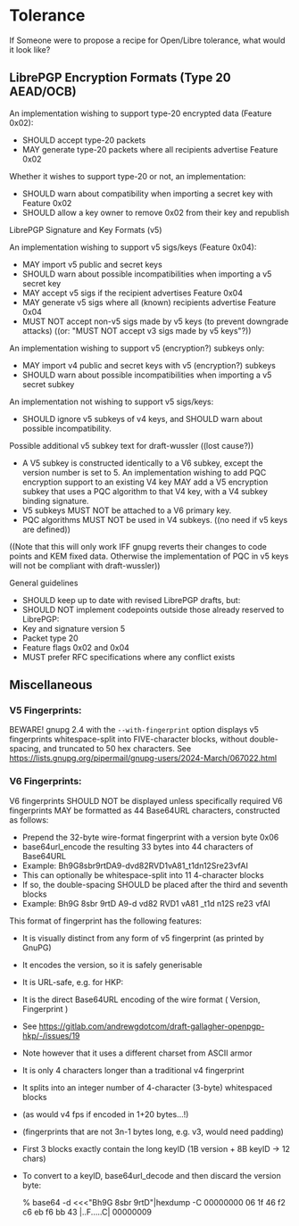 # Tolerance

If Someone were to propose a recipe for Open/Libre tolerance, what would it look like?

## LibrePGP Encryption Formats (Type 20 AEAD/OCB)

An implementation wishing to support type-20 encrypted data (Feature 0x02):

*    SHOULD accept type-20 packets
*    MAY generate type-20 packets where all recipients advertise Feature 0x02

Whether it wishes to support type-20 or not, an implementation:
*    SHOULD warn about compatibility when importing a secret key with Feature 0x02
*    SHOULD allow a key owner to remove 0x02 from their key and republish

LibrePGP Signature and Key Formats (v5)

An implementation wishing to support v5 sigs/keys (Feature 0x04):

*    MAY import v5 public and secret keys
*    SHOULD warn about possible incompatibilities when importing a v5 secret key
*    MAY accept v5 sigs if the recipient advertises Feature 0x04
*    MAY generate v5 sigs where all (known) recipients advertise Feature 0x04
*    MUST NOT accept non-v5 sigs made by v5 keys (to prevent downgrade attacks) ((or: "MUST NOT accept v3 sigs made by v5 keys"?))

An implementation wishing to support v5 (encryption?) subkeys only:

*    MAY import v4 public and secret keys with v5 (encryption?) subkeys
*    SHOULD warn about possible incompatibilities when importing a v5 secret subkey

An implementation not wishing to support v5 sigs/keys:

*    SHOULD ignore v5 subkeys of v4 keys, and SHOULD warn about possible incompatibility.

Possible additional v5 subkey text for draft-wussler ((lost cause?))

*    A V5 subkey is constructed identically to a V6 subkey, except the version number is set to 5. An implementation wishing to add PQC encryption support to an existing V4 key MAY add a V5 encryption subkey that uses a PQC algorithm to that V4 key, with a V4 subkey binding signature.
*    V5 subkeys MUST NOT be attached to a V6 primary key.
*    PQC algorithms MUST NOT be used in V4 subkeys. ((no need if v5 keys are defined))

((Note that this will only work IFF gnupg reverts their changes to code points and KEM fixed data. Otherwise the implementation of PQC in v5 keys will not be compliant with draft-wussler))

General guidelines

*    SHOULD keep up to date with revised LibrePGP drafts, but:
*    SHOULD NOT implement codepoints outside those already reserved to LibrePGP:
*    Key and signature version 5
*    Packet type 20
*    Feature flags 0x02 and 0x04
*    MUST prefer RFC specifications where any conflict exists

## Miscellaneous

### V5 Fingerprints:

BEWARE! gnupg 2.4 with the `--with-fingerprint` option displays v5 fingerprints whitespace-split into FIVE-character blocks, without double-spacing, and truncated to 50 hex characters.
See https://lists.gnupg.org/pipermail/gnupg-users/2024-March/067022.html

### V6 Fingerprints:

V6 fingerprints SHOULD NOT be displayed unless specifically required
V6 fingerprints MAY be formatted as 44 Base64URL characters, constructed as follows:

*    Prepend the 32-byte wire-format fingerprint with a version byte 0x06
*    base64url_encode the resulting 33 bytes into 44 characters of Base64URL
*    Example: Bh9G8sbr9rtDA9-dvd82RVD1vA81_t1dn12Sre23vfAI
*    This can optionally be whitespace-split into 11 4-character blocks
*    If so, the double-spacing SHOULD be placed after the third and seventh blocks
*    Example: Bh9G 8sbr 9rtD  A9-d vd82 RVD1 vA81  _t1d n12S re23 vfAI

This format of fingerprint has the following features:

*    It is visually distinct from any form of v5 fingerprint (as printed by GnuPG)
*    It encodes the version, so it is safely generisable
*    It is URL-safe, e.g. for HKP:
*    It is the direct Base64URL encoding of the wire format ( Version, Fingerprint )
*    See https://gitlab.com/andrewgdotcom/draft-gallagher-openpgp-hkp/-/issues/19
*    Note however that it uses a different charset from ASCII armor
*    It is only 4 characters longer than a traditional v4 fingerprint
*    It splits into an integer number of 4-character (3-byte) whitespaced blocks
*    (as would v4 fps if encoded in 1+20 bytes...!)
*    (fingerprints that are not 3n-1 bytes long, e.g. v3, would need padding)
*    First 3 blocks exactly contain the long keyID (1B version + 8B keyID -> 12 chars)
*    To convert to a keyID, base64url_decode and then discard the version byte:

        % base64 -d <<<"Bh9G 8sbr 9rtD"|hexdump -C
        00000000  06 1f 46 f2 c6 eb f6 bb  43                       |..F.....C|
        00000009
